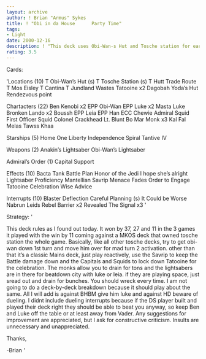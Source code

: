```yaml
---
layout: archive
author: ! Brian "Armus" Sykes
title: ! "Obi in da House      Party Time"
tags:
- Light
date: 2000-12-16
description: ! "This deck uses Obi-Wan-s Hut and Tosche station for early Force Advantage an mains to control tatooine and celebrate"
rating: 3.5
---
```

Cards: 

'Locations (10)
T Obi-Wan’s Hut (s)
T Tosche Station (s)
T Hutt Trade Route
T Mos Eisley
T Cantina
T Jundland Wastes
Tatooine x2
Dagobah Yoda’s Hut
Rendezvous point

Chartacters (22)
Ben Kenobi x2
EPP Obi-Wan
EPP Luke x2
Masta Luke
Bronken Lando x2
Boussh
EPP Leia
EPP Han
ECC Chewie
Admiral Squid
First Officer Squid
Colonel Crackhead
Lt. Blunt
Bo Mar Monk x3
Kal Fal
Melas
Tawss Khaa

Starships (5)
Home One
Liberty
Independence
Spiral
Tantive IV

Weapons (2)
Anakin’s Lightsaber
Obi-Wan’s Lightsaber

Admiral’s Order (1)
Capital Support

Effects (10)
Bacta Tank
Battle Plan
Honor of the Jedi
I hope she’s alright
Lightsaber Proficiency
Mantellian Savrip
Menace Fades
Order to Engage
Tatooine Celebration
Wise Advice

Interrupts (10)
Blaster Deflection
Careful Planning (s)
It Could be Worse
Nabrun Leids
Rebel Barrier x2
Revealed
The Signal x3 '

Strategy: '

This deck rules as I found out today.  It won by 37, 27 and 11 in the 3 games it played with the win by 11 coming against a MKOS deck that owned tosche station the whole game.  Basically, like all other tosche decks, try to get obi-wan down 1st turn and move him over for mad turn 2 activation.  other than that  it’s a classic Mains deck, just play reactively, use the Savrip to keep the Battle damage down and the Capitals and Squids to lock down Tatooine for the celebration.  The monks allow you to drain for tons and the lightsabers are in there for beatdown city with luke or leia.  if they are playing space, just sread out and drain for bunches.  You should wreck every time.  I am not going to do a deck-by-deck breakdown because it should play about the same.  All I will add is against BHBM give him luke and against HD beware of dueling.  I didnt include dueling interrupts because if the DS player built and played their deck right they should be able to beat you anyway, so keep Ben and Luke off the table or at least away from Vader.  Any suggestions for improvement are appreciated, but I ask for constructive criticism. Insults are unnecessary and unappreciated.

Thanks,

-Brian '